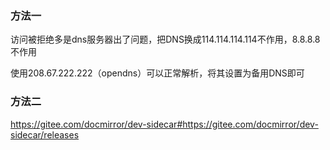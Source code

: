 ### 方法一

访问被拒绝多是dns服务器出了问题，把DNS换成114.114.114.114不作用，8.8.8.8不作用

使用208.67.222.222（opendns）可以正常解析，将其设置为备用DNS即可





### 方法二

https://gitee.com/docmirror/dev-sidecar#https://gitee.com/docmirror/dev-sidecar/releases